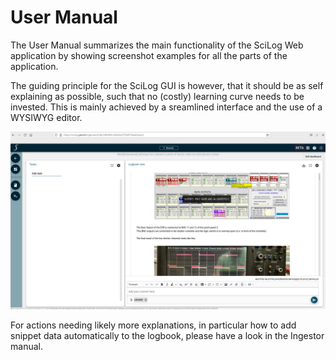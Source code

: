 # User Manual

The User Manual summarizes the main functionality of the SciLog Web application by showing screenshot examples for all the parts of the application.

The guiding principle for the SciLog GUI is however, that it should be as self explaining as possible, such that no (costly) learning curve needs to be invested. This is mainly achieved by a sreamlined interface and the use of a WYSIWYG editor.

![Standard view to logbook](img/logbook.png)

For actions needing likely more explanations, in particular how to add snippet data automatically to the logbook, please have a look in the Ingestor manual.
